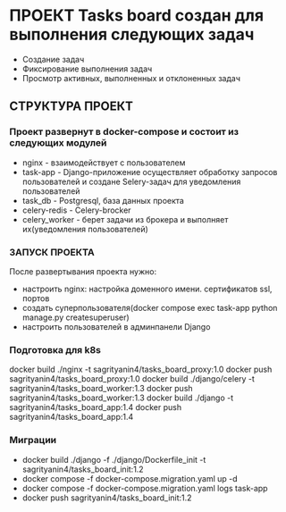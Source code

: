 # ПРОЕКТ Tasks board создан для выполнения следующих задач
- Создание задач
- Фиксирование выполнения задач
- Просмотр активных, выполненных и отклоненных задач

## СТРУКТУРА ПРОЕКТ
### Проект развернут в docker-compose и состоит из следующих модулей
- nginx - взаимодействует с пользователем
- task-app - Django-приложение осуществляет обработку запросов пользователей и 
    создане Selery-задач для уведомления пользователей
- task_db - Postgresql, база данных проекта
- celery-redis - Celery-brocker
- celery_worker - берет задачи из брокера и выполняет их(уведомления пользователей)

### ЗАПУСК ПРОЕКТА
После развертывания проекта нужно:
- настроить nginx: настройка доменного имени. сертификатов ssl, портов
- создать суперпользователя(docker compose exec task-app python manage.py createsuperuser)
- настроить пользователей в админпанели Django

### Подготовка для k8s
docker build ./nginx -t sagrityanin4/tasks_board_proxy:1.0
docker push sagrityanin4/tasks_board_proxy:1.0
docker build ./django/celery -t sagrityanin4/tasks_board_worker:1.3
docker push sagrityanin4/tasks_board_worker:1.3
docker build ./django -t sagrityanin4/tasks_board_app:1.4
docker push sagrityanin4/tasks_board_app:1.4

### Миграции
- docker build ./django -f ./django/Dockerfile_init -t sagrityanin4/tasks_board_init:1.2
- docker compose -f docker-compose.migration.yaml up -d
- docker compose -f docker-compose.migration.yaml logs task-app
- docker push sagrityanin4/tasks_board_init:1.2
